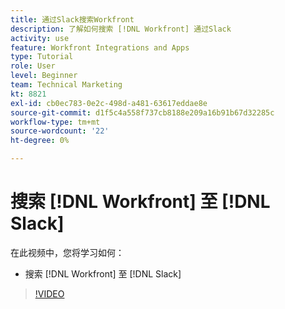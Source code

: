 ```yaml
---
title: 通过Slack搜索Workfront
description: 了解如何搜索 [!DNL Workfront] 通过Slack
activity: use
feature: Workfront Integrations and Apps
type: Tutorial
role: User
level: Beginner
team: Technical Marketing
kt: 8821
exl-id: cb0ec783-0e2c-498d-a481-63617eddae8e
source-git-commit: d1f5c4a558f737cb8188e209a16b91b67d32285c
workflow-type: tm+mt
source-wordcount: '22'
ht-degree: 0%

---
```


# 搜索 [!DNL Workfront] 至 [!DNL Slack]

在此视频中，您将学习如何：

* 搜索 [!DNL Workfront] 至 [!DNL Slack]

>[!VIDEO](https://video.tv.adobe.com/v/335121/?quality=12)
